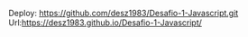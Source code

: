 Deploy: https://github.com/desz1983/Desafio-1-Javascript.git
Url:https://desz1983.github.io/Desafio-1-Javascript/
